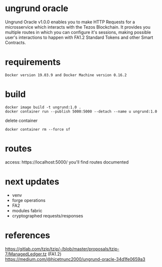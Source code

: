 # ungrund oracle

Ungrund Oracle v1.0.0 enables you to make HTTP Requests for a microsservice which interacts with the Tezos Blockchain. It provides you multiple routes in which you can configure it's sessions, making possible user's interactions to happen with FA1.2 Standard Tokens and other Smart Contracts.


# requirements
```
Docker version 19.03.9 and Docker Machine version 0.16.2
```

# build
```
docker image build -t ungrund:1.0 .
docker container run --publish 5000:5000 --detach --name u ungrund:1.0
```

delete container
```
docker container rm --force sf
```

# routes

access: https://localhost:5000/
you'll find routes documented

# next updates

- venv
- forge operations
- FA2
- modules fabric
- cryptographed requests/responses

# references

https://gitlab.com/tzip/tzip/-/blob/master/proposals/tzip-7/ManagedLedger.tz (FA1.2)
https://medium.com/@hicetnunc2000/ungrund-oracle-34d1fe0659a3

